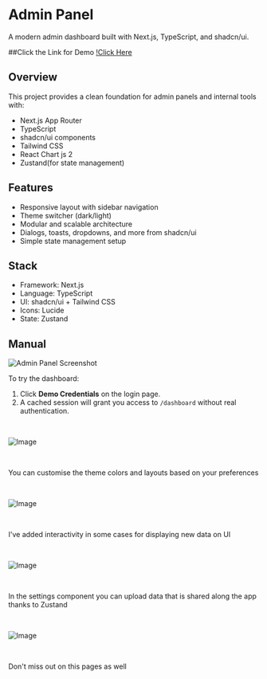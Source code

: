 # Admin Panel

A modern admin dashboard built with Next.js, TypeScript, and shadcn/ui.

##Click the Link for Demo 
[!Click Here](https://admin-panel-azp2kkasl-nima-pourdads-projects.vercel.app)

## Overview

This project provides a clean foundation for admin panels and internal tools with:

- Next.js App Router
- TypeScript
- shadcn/ui components
- Tailwind CSS
- React Chart js 2
- Zustand(for state management)

## Features

- Responsive layout with sidebar navigation
- Theme switcher (dark/light)
- Modular and scalable architecture
- Dialogs, toasts, dropdowns, and more from shadcn/ui
- Simple state management setup

## Stack

- Framework: Next.js
- Language: TypeScript
- UI: shadcn/ui + Tailwind CSS
- Icons: Lucide
- State: Zustand

## Manual

![Admin Panel Screenshot](https://github.com/user-attachments/assets/dabf8b85-a597-4e99-a5ce-ac3d0f192fb2)

To try the dashboard:

1. Click **Demo Credentials** on the login page.
2. A cached session will grant you access to `/dashboard` without real authentication.

<br>

![Image](https://github.com/user-attachments/assets/e68121c4-b32d-4379-9eda-4e5ef2cdf6a2)

<br>

You can customise the theme colors and layouts based on your preferences

<br>

![Image](https://github.com/user-attachments/assets/4aadea50-9ac2-42dd-a061-3ae9c463ff96)

<br>

I've added interactivity in some cases for displaying new data on UI

<br>

![Image](https://github.com/user-attachments/assets/b4dcfe2a-160f-4d9b-b8a5-71e27419168d)

<br>

In the settings component you can upload data that is shared along the app thanks to Zustand

<br>

![Image](https://github.com/user-attachments/assets/f0ae7c38-3f3d-47dc-a2da-eea74bc7daf8)

<br>

Don't miss out on this pages as well
